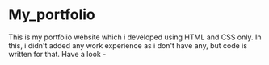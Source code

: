 # My_portfolio
This is my portfolio website which i developed using HTML and CSS only. In this, i didn't added any work experience as i don't have any, but code is written for that. 
Have a look - 
